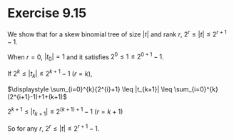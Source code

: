 # Exercise 9.15

We show that for a skew binomial tree of size $|t|$ and rank $r$, $2^{r} \leq |t| \leq 2^{r+1}-1$.

When $r = 0$, $|t_{0}| = 1$ and it satisfies $2^{0} \leq 1 \leq 2^{0+1}-1$.

If $2^{k} \leq |t_{k}| \leq 2^{k+1}-1\ (r=k)$,

$\displaystyle \sum_{i=0}^{k}{2^{i}+1} \leq |t_{k+1}| \leq \sum_{i=0}^{k}(2^{i+1}-1)+1+(k+1)$

$\displaystyle 2^{k+1} \leq |t_{k+1}| \leq 2^{(k+1)+1}-1\ (r=k+1)$

So for any $r$, $2^{r} \leq |t| \leq 2^{r+1}-1$.